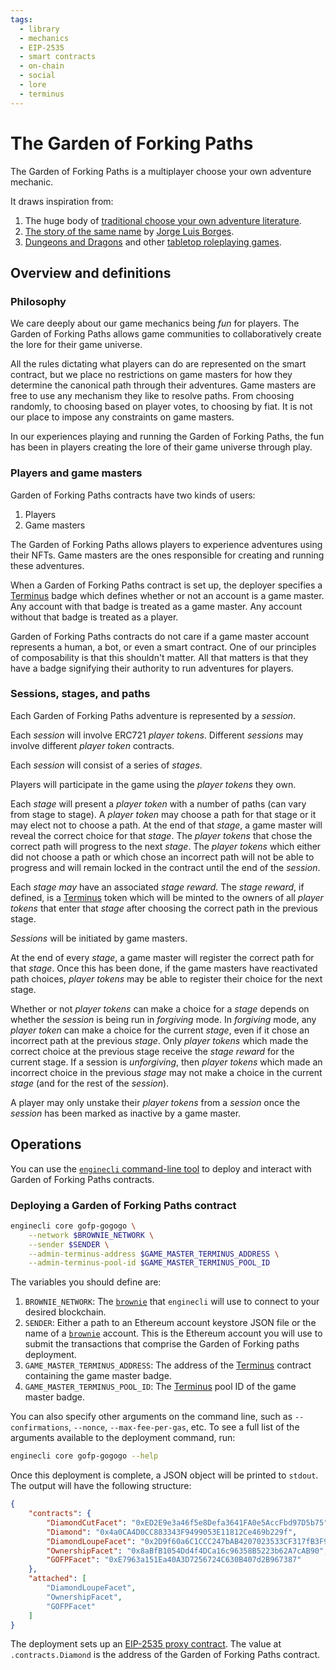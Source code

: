 ```yaml
---
tags:
  - library
  - mechanics
  - EIP-2535
  - smart contracts
  - on-chain
  - social
  - lore
  - terminus
---
```


# The Garden of Forking Paths

The Garden of Forking Paths is a multiplayer choose your own adventure mechanic.

It draws inspiration from:

1. The huge body of [traditional choose your own adventure literature](https://en.wikipedia.org/wiki/Gamebook).
2. [The story of the same name](https://en.wikipedia.org/wiki/The_Garden_of_Forking_Paths) by
[Jorge Luis Borges](https://en.wikipedia.org/wiki/Jorge_Luis_Borges).
3. [Dungeons and Dragons](https://en.wikipedia.org/wiki/Dungeons_%26_Dragons) and other [tabletop roleplaying games](https://en.wikipedia.org/wiki/Tabletop_role-playing_game).

## Overview and definitions

### Philosophy

We care deeply about our game mechanics being *fun* for players. The Garden of Forking Paths allows
game communities to collaboratively create the lore for their game universe.

All the rules dictating what players can do are represented on the smart contract, but we place no restrictions
on game masters for how they determine the canonical path through their adventures. Game masters are free
to use any mechanism they like to resolve paths. From choosing randomly, to choosing based on player votes, to
choosing by fiat. It is not our place to impose any constraints on game masters.

In our experiences playing and running the Garden of Forking Paths, the fun has been in players creating the lore of
their game universe through play.

### Players and game masters

Garden of Forking Paths contracts have two kinds of users:

1. Players
2. Game masters

The Garden of Forking Paths allows players to experience adventures using their NFTs. Game masters
are the ones responsible for creating and running these adventures.

When a Garden of Forking Paths contract is set up, the deployer specifies a [Terminus](../../terminus.md)
badge which defines whether or not an account is a game master. Any account with that badge is treated as
a game master. Any account without that badge is treated as a player.

Garden of Forking Paths contracts do not care if a game master account represents a human, a bot, or
even a smart contract. One of our principles of composability is that this shouldn't matter. All that
matters is that they have a badge signifying their authority to run adventures for players.

### Sessions, stages, and paths

Each Garden of Forking Paths adventure is represented by a *session*.

Each *session* will involve ERC721 *player tokens*. Different *sessions* may involve different *player token* contracts.

Each *session* will consist of a series of *stages*.

Players will participate in the game using the *player tokens* they own.

Each *stage* will present a *player token* with a number of paths (can vary from stage to stage). A *player token* may choose a path for that stage or it may elect not to choose a path. At the end of that *stage*, a game master will reveal the correct choice for that *stage*. The *player tokens* that chose the correct path will progress to the next *stage*. The *player tokens* which either did not choose a path or which chose an incorrect path will not be able to progress and will remain locked in the contract until the end of the *session*.

Each *stage* *may* have an associated *stage reward.* The *stage reward*, if defined, is a [Terminus](../../terminus.md) token which will be minted to the owners of all *player tokens* that enter that *stage* after choosing the correct path in the previous stage.

*Sessions* will be initiated by game masters.

At the end of every *stage*, a game master will register the correct path for that *stage*. Once this
has been done, if the game masters have reactivated path choices, *player tokens* may be able to register their choice for
the next stage.

Whether or not *player tokens* can make a choice for a *stage* depends on whether the *session* is being
run in *forgiving* mode. In *forgiving* mode, any *player token* can make a choice for the current *stage*, even if
it chose an incorrect path at the previous *stage*. Only *player tokens* which made the correct choice
at the previous stage receive the *stage reward* for the current stage. If a session is *unforgiving*,
then *player tokens* which made an incorrect choice in the previous *stage* may not make a choice in
the current *stage* (and for the rest of the *session*).

A player may only unstake their *player tokens* from a *session* once the *session* has been marked as inactive by a game master.

## Operations

You can use the [`enginecli` command-line tool](https://github.com/bugout-dev/engine) to deploy and
interact with Garden of Forking Paths contracts.

### Deploying a Garden of Forking Paths contract

```bash
enginecli core gofp-gogogo \
    --network $BROWNIE_NETWORK \
    --sender $SENDER \
    --admin-terminus-address $GAME_MASTER_TERMINUS_ADDRESS \
    --admin-terminus-pool-id $GAME_MASTER_TERMINUS_POOL_ID
```

The variables you should define are:

1. `BROWNIE_NETWORK`: The [`brownie`](https://github.com/eth-brownie/brownie) that `enginecli` will use
to connect to your desired blockchain.
2. `SENDER`: Either a path to an Ethereum account keystore JSON file or the name of a [`brownie`](https://github.com/eth-brownie/brownie)
account. This is the Ethereum account you will use to submit the transactions that comprise the Garden of
Forking paths deployment.
3. `GAME_MASTER_TERMINUS_ADDRESS`: The address of the [Terminus](../../terminus.md) contract containing the
game master badge.
4. `GAME_MASTER_TERMINUS_POOL_ID`: The [Terminus](../../terminus.md) pool ID of the game master badge.

You can also specify other arguments on the command line, such as `--confirmations`, `--nonce`, `--max-fee-per-gas`, etc.
To see a full list of the arguments available to the deployment command, run:

```bash
enginecli core gofp-gogogo --help
```

Once this deployment is complete, a JSON object will be printed to `stdout`. The output will have the following structure:

```json
{
    "contracts": {
        "DiamondCutFacet": "0xED2E9e3a46f5e8Defa3641FA0e5AccFbd97D5b75",
        "Diamond": "0x4a0CA4D0CC883343F9499053E11812Ce469b229f",
        "DiamondLoupeFacet": "0x2D9f60a6C1CCC247bAB4207023533CF317fB3F9E",
        "OwnershipFacet": "0x8aBfB1054Dd4f4DCa16c96358B5223b62A7cAB90",
        "GOFPFacet": "0xE7963a151Ea40A3D7256724C630B407d2B967387"
    },
    "attached": [
        "DiamondLoupeFacet",
        "OwnershipFacet",
        "GOFPFacet"
    ]
}
```

The deployment sets up an [EIP-2535 proxy contract](https://eips.ethereum.org/EIPS/eip-2535). The value
at `.contracts.Diamond` is the address of the Garden of Forking Paths contract.
